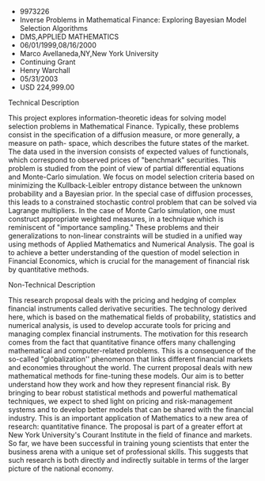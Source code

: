 
* 9973226
* Inverse Problems in Mathematical Finance: Exploring Bayesian Model Selection Algorithms
* DMS,APPLIED MATHEMATICS
* 06/01/1999,08/16/2000
* Marco Avellaneda,NY,New York University
* Continuing Grant
* Henry Warchall
* 05/31/2003
* USD 224,999.00

Technical Description

This project explores information-theoretic ideas for solving model selection
problems in Mathematical Finance. Typically, these problems consist in the
specification of a diffusion measure, or more generally, a measure on path-
space, which describes the future states of the market. The data used in the
inversion consists of expected values of functionals, which correspond to
observed prices of "benchmark" securities. This problem is studied from the
point of view of partial differential equations and Monte-Carlo simulation. We
focus on model selection criteria based on minimizing the Kullback-Leibler
entropy distance between the unknown probability and a Bayesian prior. In the
special case of diffusion processes, this leads to a constrained stochastic
control problem that can be solved via Lagrange multipliers. In the case of
Monte Carlo simulation, one must construct appropriate weighted measures, in a
technique which is reminiscent of "importance sampling." These problems and
their generalizations to non-linear constraints will be studied in a unified way
using methods of Applied Mathematics and Numerical Analysis. The goal is to
achieve a better understanding of the question of model selection in Financial
Economics, which is crucial for the management of financial risk by quantitative
methods.

Non-Technical Description

This research proposal deals with the pricing and hedging of complex financial
instruments called derivative securities. The technology derived here, which is
based on the mathematical fields of probability, statistics and numerical
analysis, is used to develop accurate tools for pricing and managing complex
financial instruments. The motivation for this research comes from the fact that
quantitative finance offers many challenging mathematical and computer-related
problems. This is a consequence of the so-called "globalization'' phenomenon
that links different financial markets and economies throughout the world. The
current proposal deals with new mathematical methods for fine-tuning these
models. Our aim is to better understand how they work and how they represent
financial risk. By bringing to bear robust statistical methods and powerful
mathematical techniques, we expect to shed light on pricing and risk-management
systems and to develop better models that can be shared with the financial
industry. This is an important application of Mathematics to a new area of
research: quantitative finance. The proposal is part of a greater effort at New
York University's Courant Institute in the field of finance and markets. So far,
we have been successful in training young scientists that enter the business
arena with a unique set of professional skills. This suggests that such research
is both directly and indirectly suitable in terms of the larger picture of the
national economy.




